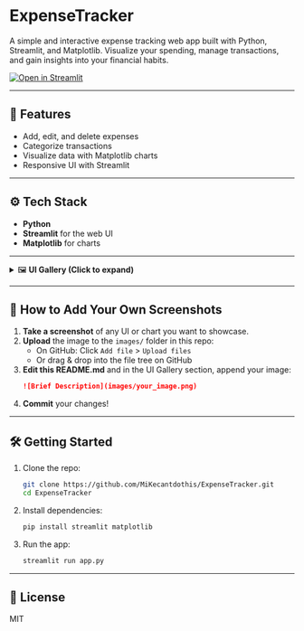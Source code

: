 # ExpenseTracker

A simple and interactive expense tracking web app built with Python, Streamlit, and Matplotlib. Visualize your spending, manage transactions, and gain insights into your financial habits.

[![Open in Streamlit](https://static.streamlit.io/badges/streamlit_badge_black_white.svg)]([https://share.streamlit.io/](https://expensetracker-igg4wm7qhxwz6jqzgncse5.streamlit.app/))

---

## 🚀 Features
- Add, edit, and delete expenses
- Categorize transactions
- Visualize data with Matplotlib charts
- Responsive UI with Streamlit

---

## ⚙️ Tech Stack
- **Python**
- **Streamlit** for the web UI
- **Matplotlib** for charts

---

<details>
<summary>🖼️ <b>UI Gallery (Click to expand)</b></summary>

### Dashboard View
![Dashboard](images/dashboard.png)

### Add Expense Modal
![Add Expense](images/add_expense.png)

<!-- 
How to append more images:
1. Upload your screenshot to the `images/` folder in the repo, or drag and drop it into the file tree on GitHub.
2. Reference your image like this:
    ![Description](images/your_image.png)

Optional: Add a section header or short description above your image.
-->
</details>

---

## 📸 How to Add Your Own Screenshots

1. **Take a screenshot** of any UI or chart you want to showcase.
2. **Upload** the image to the `images/` folder in this repo:
    - On GitHub: Click `Add file` > `Upload files`
    - Or drag & drop into the file tree on GitHub
3. **Edit this README.md** and in the UI Gallery section, append your image:
    ```markdown
    ![Brief Description](images/your_image.png)
    ```
4. **Commit** your changes!

---

## 🛠️ Getting Started

1. Clone the repo:
    ```bash
    git clone https://github.com/MiKecantdothis/ExpenseTracker.git
    cd ExpenseTracker
    ```
2. Install dependencies:
    ```bash
    pip install streamlit matplotlib
    ```
3. Run the app:
    ```bash
    streamlit run app.py
    ```

---

## 📄 License

MIT

